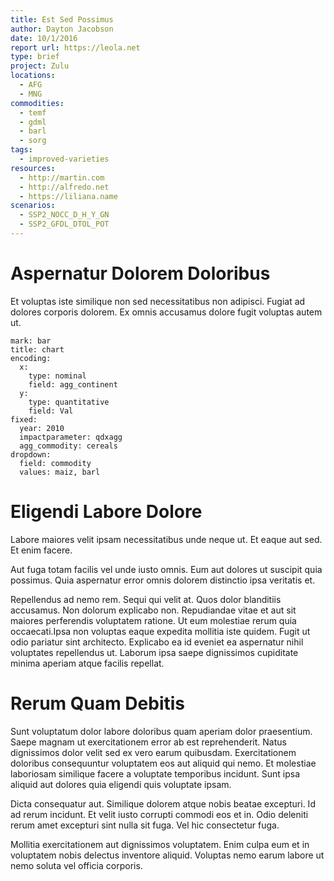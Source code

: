 ```yaml
---
title: Est Sed Possimus
author: Dayton Jacobson
date: 10/1/2016
report url: https://leola.net
type: brief
project: Zulu
locations:
  - AFG
  - MNG
commodities:
  - temf
  - gdml
  - barl
  - sorg
tags:
  - improved-varieties
resources:
  - http://martin.com
  - http://alfredo.net
  - https://liliana.name
scenarios:
  - SSP2_NOCC_D_H_Y_GN
  - SSP2_GFDL_DTOL_POT
---
```

# Aspernatur Dolorem Doloribus
Et voluptas iste similique non sed necessitatibus non adipisci. Fugiat ad dolores corporis dolorem. Ex omnis accusamus dolore fugit voluptas autem ut.

```vis
mark: bar
title: chart
encoding:
  x:
    type: nominal
    field: agg_continent
  y:
    type: quantitative
    field: Val
fixed:
  year: 2010
  impactparameter: qdxagg
  agg_commodity: cereals
dropdown:
  field: commodity
  values: maiz, barl
```

# Eligendi Labore Dolore
Labore maiores velit ipsam necessitatibus unde neque ut. Et eaque aut sed. Et enim facere.
 Aut fuga totam facilis vel unde iusto omnis. Eum aut dolores ut suscipit quia possimus. Quia aspernatur error omnis dolorem distinctio ipsa veritatis et.
 Repellendus ad nemo rem. Sequi qui velit at. Quos dolor blanditiis accusamus. Non dolorum explicabo non. Repudiandae vitae et aut sit maiores perferendis voluptatem ratione. Ut eum molestiae rerum quia occaecati.Ipsa non voluptas eaque expedita mollitia iste quidem. Fugit ut odio pariatur sint architecto. Explicabo ea id eveniet ea aspernatur nihil voluptates repellendus ut. Laborum ipsa saepe dignissimos cupiditate minima aperiam atque facilis repellat.

# Rerum Quam Debitis
Sunt voluptatum dolor labore doloribus quam aperiam dolor praesentium. Saepe magnam ut exercitationem error ab est reprehenderit. Natus dignissimos dolor velit sed ex vero earum quibusdam. Exercitationem doloribus consequuntur voluptatem eos aut aliquid qui nemo. Et molestiae laboriosam similique facere a voluptate temporibus incidunt. Sunt ipsa aliquid aut dolores quia eligendi quis voluptate ipsam.
 Dicta consequatur aut. Similique dolorem atque nobis beatae excepturi. Id ad rerum incidunt. Et velit iusto corrupti commodi eos et in. Odio deleniti rerum amet excepturi sint nulla sit fuga. Vel hic consectetur fuga.
 Mollitia exercitationem aut dignissimos voluptatem. Enim culpa eum et in voluptatem nobis delectus inventore aliquid. Voluptas nemo earum labore ut nemo soluta vel officia corporis.
